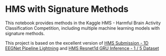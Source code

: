 # HMS with Signature Methods
This notebook provides methods in the Kaggle HMS - Harmful Brain Activity Classification Competition, including multiple machine learning models with signature methods.

This project is based on the excellent version of [HMS Submission - 1D EEGNet Pipeline Lightning](https://www.kaggle.com/code/nvveew/hms-submission-1d-eegnet-pipeline-lightning) and [HMS Resnet1d GRU Inference - 1 / 5 Dataset](https://www.kaggle.com/code/konstantinboyko/hms-resnet1d-gru-inference-1-5-dataset)
